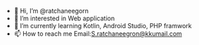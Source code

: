 - 👋 Hi, I’m @ratchaneegorn
- 👀 I’m interested in Web application 
- 🌱 I’m currently learning Kotlin, Android Studio, PHP framwork
- 📫 How to reach me Email:S.ratchaneegron@kkumail.com

<!---
ratchaneegorn/ratchaneegorn is a ✨ special ✨ repository because its `README.md` (this file) appears on your GitHub profile.
You can click the Preview link to take a look at your changes.
--->
